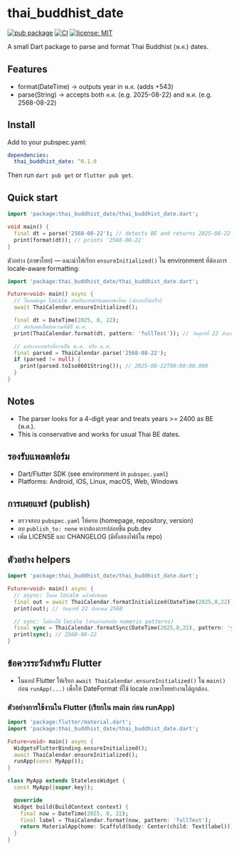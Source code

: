 # thai_buddhist_date

[![pub package](https://img.shields.io/pub/v/thai_buddhist_date.svg)](https://pub.dev/packages/thai_buddhist_date)
[![CI](https://github.com/Kidpech-code/thai_buddhist_date/actions/workflows/ci.yml/badge.svg)](https://github.com/Kidpech-code/thai_buddhist_date/actions)
[![license: MIT](https://img.shields.io/badge/license-MIT-blue.svg)](LICENSE)

A small Dart package to parse and format Thai Buddhist (พ.ศ.) dates.

## Features

- format(DateTime) -> outputs year in พ.ศ. (adds +543)
- parse(String) -> accepts both ค.ศ. (e.g. 2025-08-22) and พ.ศ. (e.g. 2568-08-22)

## Install

Add to your pubspec.yaml:

```yaml
dependencies:
  thai_buddhist_date: ^0.1.0
```

Then run `dart pub get` or `flutter pub get`.

## Quick start

```dart
import 'package:thai_buddhist_date/thai_buddhist_date.dart';

void main() {
  final dt = parse('2568-08-22'); // detects BE and returns 2025-08-22 in DateTime
  print(format(dt)); // prints '2568-08-22'
}
```

ตัวอย่าง (ภาษาไทย) — แนะนำให้เรียก `ensureInitialized()` ใน environment ที่ต้องการ locale-aware formatting:

```dart
import 'package:thai_buddhist_date/thai_buddhist_date.dart';

Future<void> main() async {
  // โหลดข้อมูล locale สำหรับการฟอร์แมตภาษาไทย (ต้องรอให้เสร็จ)
  await ThaiCalendar.ensureInitialized();

  final dt = DateTime(2025, 8, 22);
  // ฟอร์แมตเป็นข้อความที่มีปี พ.ศ.
  print(ThaiCalendar.format(dt, pattern: 'fullText')); // วันศุกร์ที่ 22 สิงหาคม 2568

  // แปลงจากสตริงที่อาจเป็น พ.ศ. หรือ ค.ศ.
  final parsed = ThaiCalendar.parse('2568-08-22');
  if (parsed != null) {
    print(parsed.toIso8601String()); // 2025-08-22T00:00:00.000
  }
}
```

## Notes

- The parser looks for a 4-digit year and treats years >= 2400 as BE (พ.ศ.).
- This is conservative and works for usual Thai BE dates.

## รองรับแพลตฟอร์ม

- Dart/Flutter SDK (see environment in `pubspec.yaml`)
- Platforms: Android, iOS, Linux, macOS, Web, Windows

## การเผยแพร่ (publish)

- ตรวจสอบ `pubspec.yaml` ให้ครบ (homepage, repository, version)
- ลบ `publish_to: none` หากต้องการปล่อยขึ้น pub.dev
- เพิ่ม LICENSE และ CHANGELOG (มีทั้งสองไฟล์ใน repo)

## ตัวอย่าง helpers

```dart
import 'package:thai_buddhist_date/thai_buddhist_date.dart';

Future<void> main() async {
  // async: โหลด locale แล้วฟอร์แมต
  final out = await ThaiCalendar.formatInitialized(DateTime(2025,8,22));
  print(out); // วันศุกร์ที่ 22 สิงหาคม 2568

  // sync: ไม่ต้องใช้ locale (ตัวอย่างสำหรับ numeric patterns)
  final sync = ThaiCalendar.formatSync(DateTime(2025,8,22), pattern: 'yyyy-MM-dd');
  print(sync); // 2568-08-22
}
```

## ข้อควรระวังสำหรับ Flutter

- ในแอป Flutter ให้เรียก `await ThaiCalendar.ensureInitialized()` ใน `main()` ก่อน `runApp(...)` เพื่อให้ DateFormat ที่ใช้ locale ภาษาไทยทำงานได้ถูกต้อง.

### ตัวอย่างการใช้งานใน Flutter (เรียกใน main ก่อน runApp)

```dart
import 'package:flutter/material.dart';
import 'package:thai_buddhist_date/thai_buddhist_date.dart';

Future<void> main() async {
  WidgetsFlutterBinding.ensureInitialized();
  await ThaiCalendar.ensureInitialized();
  runApp(const MyApp());
}

class MyApp extends StatelessWidget {
  const MyApp({super.key});

  @override
  Widget build(BuildContext context) {
    final now = DateTime(2025, 8, 22);
    final label = ThaiCalendar.format(now, pattern: 'fullText');
    return MaterialApp(home: Scaffold(body: Center(child: Text(label))));
  }
}
```
